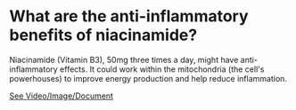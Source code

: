 # What are the anti-inflammatory benefits of niacinamide?

Niacinamide (Vitamin B3), 50mg three times a day, might have anti-inflammatory effects. It could work within the mitochondria (the cell's powerhouses) to improve energy production and help reduce inflammation.

 [See Video/Image/Document](https://hls-player.drberg.com/asset?path=migrated-assets/fixed-feb-17th-vitamin-b3)